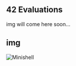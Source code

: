 ## 42 Evaluations

img will come here soon...


## img


![Minishell](https://github.com/yeaktas/42-evaluation/img/projects-minishell-42-2023-01-06.png?raw=true)